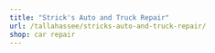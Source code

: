```yaml
---
title: "Strick's Auto and Truck Repair"
url: /tallahassee/stricks-auto-and-truck-repair/
shop: car repair
---
```

